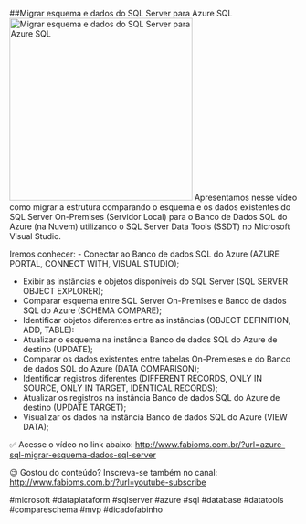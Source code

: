 ##Migrar esquema e dados do SQL Server para Azure SQL
<img src="https://fabioms.com.br//uploads/youtube/TEiATwLhF8A.png" alt="Migrar esquema e dados do SQL Server para Azure SQL" title="Azure SQL (Database, Pools, Serverless, Hyperscale, Managed Instance, Virtual Machines)" width="320"/>
Apresentamos nesse vídeo como migrar a estrutura comparando o esquema e os dados existentes do SQL Server On-Premises (Servidor Local) para o Banco de Dados SQL do Azure (na Nuvem) utilizando o SQL Server Data Tools (SSDT) no Microsoft Visual Studio. 

Iremos conhecer:
- Conectar ao Banco de dados SQL do Azure (AZURE PORTAL, CONNECT WITH, VISUAL STUDIO);
- Exibir as instâncias e objetos disponíveis do SQL Server (SQL SERVER OBJECT EXPLORER);
- Comparar esquema entre SQL Server On-Premises e Banco de dados SQL do Azure (SCHEMA COMPARE);
- Identificar objetos diferentes entre as instâncias (OBJECT DEFINITION, ADD, TABLE):
- Atualizar o esquema na instância Banco de dados SQL do Azure de destino (UPDATE);
- Comparar os dados existentes entre tabelas On-Premieses e do Banco de dados SQL do Azure (DATA COMPARISON);
- Identificar registros diferentes (DIFFERENT RECORDS, ONLY IN SOURCE, ONLY IN TARGET, IDENTICAL RECORDS);
- Atualizar os registros na instância Banco de dados SQL do Azure de destino (UPDATE TARGET);
- Visualizar os dados na instância Banco de dados SQL do Azure (VIEW DATA);

✅ Acesse o vídeo no link abaixo:
http://www.fabioms.com.br/?url=azure-sql-migrar-esquema-dados-sql-server

😉 Gostou do conteúdo? Inscreva-se também no canal:
http://www.fabioms.com.br/?url=youtube-subscribe 

#microsoft #dataplataform #sqlserver #azure #sql #database #datatools #compareschema #mvp #dicadofabinho